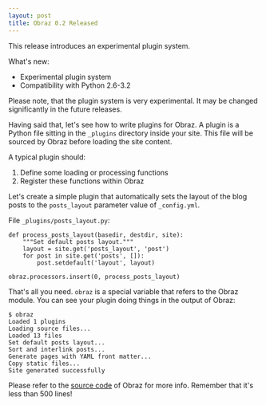 ```yaml
---
layout: post
title: Obraz 0.2 Released
---
```


This release introduces an experimental plugin system.

What's new:

* Experimental plugin system
* Compatibility with Python 2.6-3.2

Please note, that the plugin system is very experimental. It may be changed
significantly in the future releases.

Having said that, let's see how to write plugins for Obraz. A plugin is a Python
file sitting in the `_plugins` directory inside your site. This file will be
sourced by Obraz before loading the site content.

A typical plugin should:

1. Define some loading or processing functions
2. Register these functions within Obraz

Let's create a simple plugin that automatically sets the layout of the blog
posts to the `posts_layout` parameter value of `_config.yml`.

File `_plugins/posts_layout.py`:

    def process_posts_layout(basedir, destdir, site):
        """Set default posts layout."""
        layout = site.get('posts_layout', 'post')
        for post in site.get('posts', []):
            post.setdefault('layout', layout)

    obraz.processors.insert(0, process_posts_layout)

That's all you need. `obraz` is a special variable that refers to the Obraz
module. You can see your plugin doing things in the output of Obraz:

    $ obraz
    Loaded 1 plugins
    Loading source files...
    Loaded 13 files
    Set default posts layout...
    Sort and interlink posts...
    Generate pages with YAML front matter...
    Copy static files...
    Site generated successfully

Please refer to the [source code][1] of Obraz for more info. Remember that it's
less than 500 lines!


  [1]: https://bitbucket.org/vlasovskikh/obraz/src/master/obraz.py

